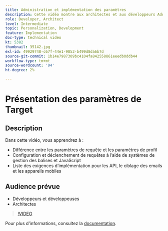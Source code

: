 ```yaml
---
title: Administration et implémentation des paramètres
description: Cette vidéo montre aux architectes et aux développeurs Adobe Target comment différencier les paramètres de requête et les paramètres de profil, configurer et déclencher des requêtes à l’aide de systèmes de gestion des balises et JavaScript, et comprendre les exigences d’implémentation pour le ciblage mobile, par e-mail et les API.
role: Developer, Architect
level: Intermediate
topic: Personalization, Development
feature: Implementation
doc-type: technical video
kt: 5382
thumbnail: 35142.jpg
exl-id: 49929748-c67f-44e1-9853-b499d8da6b7d
source-git-commit: 1b14e7987309bc4104fa842558861eeedb0ddb44
workflow-type: tm+mt
source-wordcount: '94'
ht-degree: 2%

---
```


# Présentation des paramètres de Target

## Description

Dans cette vidéo, vous apprendrez à :

* Différence entre les paramètres de requête et les paramètres de profil
* Configuration et déclenchement de requêtes à l’aide de systèmes de gestion des balises et JavaScript
* Liste des exigences d’implémentation pour les API, le ciblage des emails et les appareils mobiles

## Audience prévue

* Développeurs et développeuses
* Architectes

>[!VIDEO](https://video.tv.adobe.com/v/35142/?quality=12)

Pour plus d’informations, consultez la [documentation](https://experienceleague.adobe.com/docs/target/using/implement-target/implementing-target.html?lang=en).
